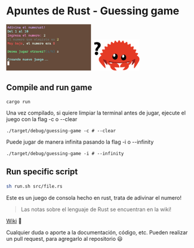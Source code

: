 # Apuntes de Rust - Guessing game 


<img src="./assets/preview-game.png" width="45%"> 

<img src="./assets/ferris-confused.png" width="25%" alt="ferris-rust-mascot">

## Compile and run game

```
cargo run
```

Una vez compilado, si quiere limpiar la terminal antes de jugar, ejecute el juego con la flag -c o --clear 

```
./target/debug/guessing-game -c # --clear
```

Puede jugar de manera infinita pasando la flag -i o --infinity

```
./target/debug/guessing-game -i # --infinity

```

## Run specific script

```sh
sh run.sh src/file.rs
```

Este es un juego de consola hecho en rust, trata de adivinar el numero!

> Las notas sobre el lenguaje de Rust se encuentran en la wiki!

[Wiki](https://github.com/Tylung/rust-apuntes/wiki) 🦀

Cualquier duda o aporte a la documentación, código, etc. Pueden realizar un pull request, para agregarlo al repositorio :smiley: 
